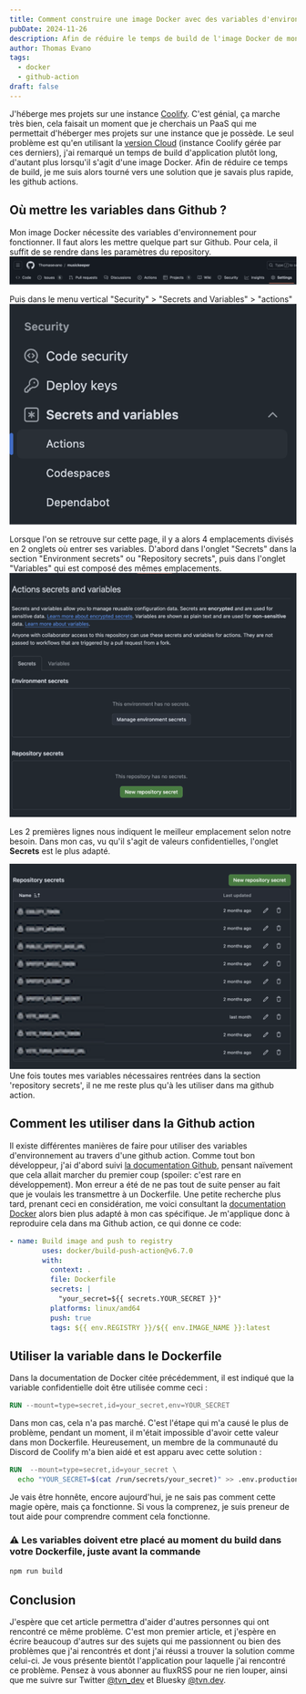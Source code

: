 ```yaml
---
title: Comment construire une image Docker avec des variables d'environnement dans une GitHub action ?
pubDate: 2024-11-26
description: Afin de réduire le temps de build de l'image Docker de mon application lors du déploiement sur mon instance, j'ai eu l'idée de réaliser celui-ci via une github action. Voici ce que j'ai appris (ce n'était pas aussi simple que je le pensais.)
author: Thomas Evano
tags:
  - docker
  - github-action
draft: false
---
```

J'héberge mes projets sur une instance [Coolify](https://coolify.io). C'est génial, ça marche très bien, cela faisait un moment que je cherchais un PaaS qui me permettait d'héberger mes projets sur une instance que je possède. Le seul problème est qu'en utilisant la [version Cloud](https://coolify.io/cloud) (instance Coolify gérée par ces derniers), j'ai remarqué un temps de build d'application plutôt long, d'autant plus lorsqu'il s'agit d'une image Docker.
Afin de réduire ce temps de build, je me suis alors tourné vers une solution que je savais plus rapide, les github actions.

## Où mettre les variables dans Github ?

Mon image Docker nécessite des variables d'environnement pour fonctionner. Il faut alors les mettre quelque part sur Github. Pour cela, il suffit de se rendre dans les paramètres du repository.
![section paramètre du menu principal d'un repository github](../../../assets/articles/comment-construire-une-image-docker-avec-des-variables-denvironnement-dans-une-github-action/github_repository_settings_tabs.png)

Puis dans le menu vertical "Security" > "Secrets and Variables" > "actions"
![catégorie "security" du menu latéral des paramètres d'un repository github](../../../assets/articles/comment-construire-une-image-docker-avec-des-variables-denvironnement-dans-une-github-action/security_side_menu_repository_settings.png)

Lorsque l'on se retrouve sur cette page, il y a alors 4 emplacements divisés en 2 onglets où entrer ses variables. D'abord dans l'onglet "Secrets" dans la section "Environment secrets" ou "Repository secrets", puis dans l'onglet "Variables" qui est composé des mêmes emplacements.
![github actions secrets et variables](../../../assets/articles/comment-construire-une-image-docker-avec-des-variables-denvironnement-dans-une-github-action/actions_secrets_tab.png)

Les 2 premières lignes nous indiquent le meilleur emplacement selon notre besoin. Dans mon cas, vu qu'il s'agit de valeurs confidentielles, l'onglet **Secrets** est le plus adapté.

![mes secrets floutées](../../../assets/articles/comment-construire-une-image-docker-avec-des-variables-denvironnement-dans-une-github-action/github_repository_secrets.png)
Une fois toutes mes variables nécessaires rentrées dans la section 'repository secrets', il ne me reste plus qu'à les utiliser dans ma github action.

## Comment les utiliser dans la Github action

Il existe différentes manières de faire pour utiliser des variables d'environnement au travers d'une github action.
Comme tout bon développeur, j'ai d'abord suivi [la documentation Github](https://docs.github.com/en/actions/security-for-github-actions/security-guides/using-secrets-in-github-actions#using-secrets-in-a-workflow), pensant naïvement que cela allait marcher du premier coup (spoiler: c'est rare en développement).
Mon erreur a été de ne pas tout de suite penser au fait que je voulais les transmettre à un Dockerfile. Une petite recherche plus tard, prenant ceci en considération, me voici consultant la [documentation Docker](https://docs.docker.com/build/ci/github-actions/secrets/) alors bien plus adapté à mon cas spécifique. Je m'applique donc à reproduire cela dans ma Github action, ce qui donne ce code:

```yaml
- name: Build image and push to registry
        uses: docker/build-push-action@v6.7.0
        with:
          context: .
          file: Dockerfile
          secrets: |
            "your_secret=${{ secrets.YOUR_SECRET }}"
          platforms: linux/amd64
          push: true
          tags: ${{ env.REGISTRY }}/${{ env.IMAGE_NAME }}:latest
```

## Utiliser la variable dans le Dockerfile

Dans la documentation de Docker citée précédemment, il est indiqué que la variable confidentielle doit être utilisée comme ceci :

```dockerfile
RUN --mount=type=secret,id=your_secret,env=YOUR_SECRET
```

Dans mon cas, cela n'a pas marché. C'est l'étape qui m'a causé le plus de problème, pendant un moment, il m'était impossible d'avoir cette valeur dans mon Dockerfile. Heureusement, un membre de la communauté du Discord de Coolify m'a bien aidé et est apparu avec cette solution :

```dockerfile
RUN  --mount=type=secret,id=your_secret \
  echo "YOUR_SECRET=$(cat /run/secrets/your_secret)" >> .env.production
```

Je vais être honnête, encore aujourd'hui, je ne sais pas comment cette magie opère, mais ça fonctionne. Si vous la comprenez, je suis preneur de tout aide pour comprendre comment cela fonctionne.

### ⚠️ Les variables doivent etre placé au moment du build dans votre Dockerfile, juste avant la commande

```bash
npm run build
```

## Conclusion

J'espère que cet article permettra d'aider d'autres personnes qui ont rencontré ce même problème. C'est mon premier article, et j'espère en écrire beaucoup d'autres sur des sujets qui me passionnent ou bien des problèmes que j'ai rencontrés et dont j'ai réussi a trouver la solution comme celui-ci. Je vous présente bientôt l'application pour laquelle j'ai rencontré ce problème. Pensez à vous abonner au fluxRSS pour ne rien louper, ainsi que me suivre sur Twitter [@tvn_dev](https://twitter.com/tvn_dev) et Bluesky [@tvn.dev](https://bsky.app/profile/tvn.dev).
